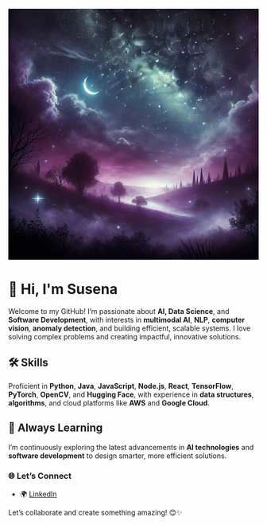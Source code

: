 ![Pretty Background](MysticalLand.png)

# 👋 Hi, I'm Susena  

Welcome to my GitHub! I’m passionate about **AI, Data Science**, and **Software Development**, with interests in **multimodal AI**, **NLP**, **computer vision**, **anomaly detection**, and building efficient, scalable systems. I love solving complex problems and creating impactful, innovative solutions.  

## 🛠️ Skills  
Proficient in **Python**, **Java**, **JavaScript**, **Node.js**, **React**, **TensorFlow**, **PyTorch**, **OpenCV**, and **Hugging Face**, with experience in **data structures**, **algorithms**, and cloud platforms like **AWS** and **Google Cloud**.  

## 🌱 Always Learning  
I’m continuously exploring the latest advancements in **AI technologies** and **software development** to design smarter, more efficient solutions.  

### 🌐 Let’s Connect  
- 🌍 [LinkedIn](https://www.linkedin.com/in/susena-venkatesh-nathan/)  

Let’s collaborate and create something amazing! 😊✨  
